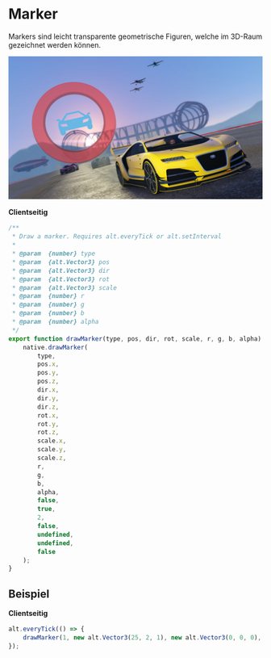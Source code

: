 # Marker

Markers sind leicht transparente geometrische Figuren, welche im 3D-Raum gezeichnet werden können.

![](./img/marker.jpg)

**Clientseitig**

```js
/**
 * Draw a marker. Requires alt.everyTick or alt.setInterval
 *
 * @param  {number} type
 * @param  {alt.Vector3} pos
 * @param  {alt.Vector3} dir
 * @param  {alt.Vector3} rot
 * @param  {alt.Vector3} scale
 * @param  {number} r
 * @param  {number} g
 * @param  {number} b
 * @param  {number} alpha
 */
export function drawMarker(type, pos, dir, rot, scale, r, g, b, alpha) {
    native.drawMarker(
        type,
        pos.x,
        pos.y,
        pos.z,
        dir.x,
        dir.y,
        dir.z,
        rot.x,
        rot.y,
        rot.z,
        scale.x,
        scale.y,
        scale.z,
        r,
        g,
        b,
        alpha,
        false,
        true,
        2,
        false,
        undefined,
        undefined,
        false
    );
}
```

## Beispiel

**Clientseitig**

```js
alt.everyTick(() => {
    drawMarker(1, new alt.Vector3(25, 2, 1), new alt.Vector3(0, 0, 0), new alt.Vector3(1, 1, 1), 255, 0, 0, 100);
});
```
